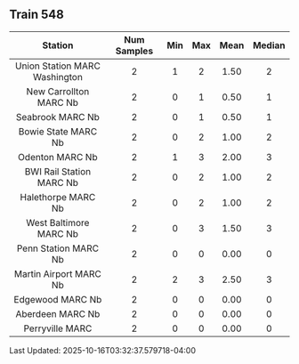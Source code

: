 ## Train 548

| Station | Num Samples | Min | Max | Mean | Median |
| :-----: | :---------: | :-: | :-: | :--: | :----: |
| Union Station MARC Washington | 2 | 1 | 2 | 1.50 | 2 |
| New Carrollton MARC Nb | 2 | 0 | 1 | 0.50 | 1 |
| Seabrook MARC Nb | 2 | 0 | 1 | 0.50 | 1 |
| Bowie State MARC Nb | 2 | 0 | 2 | 1.00 | 2 |
| Odenton MARC Nb | 2 | 1 | 3 | 2.00 | 3 |
| BWI Rail Station MARC Nb | 2 | 0 | 2 | 1.00 | 2 |
| Halethorpe MARC Nb | 2 | 0 | 2 | 1.00 | 2 |
| West Baltimore MARC Nb | 2 | 0 | 3 | 1.50 | 3 |
| Penn Station MARC Nb | 2 | 0 | 0 | 0.00 | 0 |
| Martin Airport MARC Nb | 2 | 2 | 3 | 2.50 | 3 |
| Edgewood MARC Nb | 2 | 0 | 0 | 0.00 | 0 |
| Aberdeen MARC Nb | 2 | 0 | 0 | 0.00 | 0 |
| Perryville MARC | 2 | 0 | 0 | 0.00 | 0 |


Last Updated: 2025-10-16T03:32:37.579718-04:00